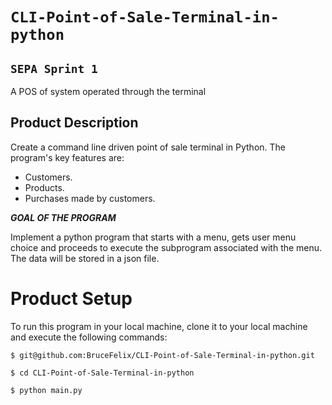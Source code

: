 # `CLI-Point-of-Sale-Terminal-in-python` #
## `SEPA Sprint 1` ##
A POS of system operated through the terminal
## Product Description ##
Create a command line driven point of sale terminal in Python.
The program's key features are:
  - Customers.
  - Products.
  - Purchases made by customers.
  
***GOAL OF THE PROGRAM***

Implement a python program that starts with a menu, gets user menu choice and proceeds to execute the subprogram associated with the menu.
The data will be stored in a json file.
# Product Setup
To run this program in your local machine, clone it to your local machine and execute the following commands:


`$ git@github.com:BruceFelix/CLI-Point-of-Sale-Terminal-in-python.git`

`$ cd CLI-Point-of-Sale-Terminal-in-python`

`$ python main.py`
